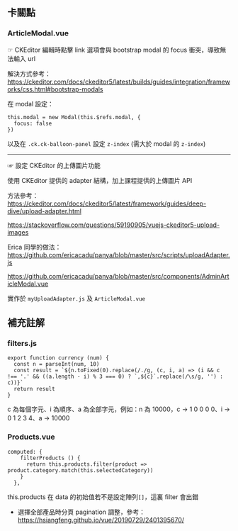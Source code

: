 ## 卡關點

### ArticleModal.vue
☞ CKEditor 編輯時點擊 link 選項會與 bootstrap modal 的 focus 衝突，導致無法輸入 url

解決方式參考：https://ckeditor.com/docs/ckeditor5/latest/builds/guides/integration/frameworks/css.html#bootstrap-modals

在 modal 設定：

```
this.modal = new Modal(this.$refs.modal, {
  focus: false
})
```
以及在 `.ck.ck-balloon-panel` 設定 `z-index` (需大於 modal 的 `z-index`)

---
☞  設定 CKEditor 的上傳圖片功能

使用 CKEditor 提供的 adapter 結構，加上課程提供的上傳圖片 API

方法參考：
https://ckeditor.com/docs/ckeditor5/latest/framework/guides/deep-dive/upload-adapter.html

https://stackoverflow.com/questions/59190905/vuejs-ckeditor5-upload-images

Erica 同學的做法：
https://github.com/ericacadu/panya/blob/master/src/scripts/uploadAdapter.js 

https://github.com/ericacadu/panya/blob/master/src/components/AdminArticleModal.vue

實作於 `myUploadAdapter.js` 及 `ArticleModal.vue`

## 補充註解
### filters.js

```
export function currency (num) {
  const n = parseInt(num, 10)
  const result = `${n.toFixed(0).replace(/./g, (c, i, a) => (i && c !== '.' && ((a.length - i) % 3 === 0) ? `,${c}`.replace(/\s/g, '') : c))}`
  return result
}
```
c 為每個字元、i 為順序、a 為全部字元，例如：n 為 10000，c -> 1 0 0 0 0、i -> 0 1 2 3 4、a -> 10000

### Products.vue
```
computed: {
    filterProducts () {
      return this.products.filter(product => product.category.match(this.selectedCategory))
    }
  },
```
this.products 在 data 的初始值若不是設定陣列`[]`，這裏 filter 會出錯

- 選擇全部產品時分頁 pagination 調整，參考：https://hsiangfeng.github.io/vue/20190729/2401395670/